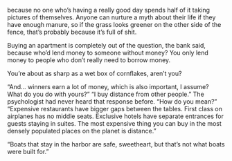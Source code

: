 because no one who’s having a really good day spends half of it taking pictures of themselves. Anyone can nurture a myth about their life if they have enough manure, so if the grass looks greener on the other side of the fence, that’s probably because it’s full of shit.


Buying an apartment is completely out of the question, the bank said, because who’d lend money to someone without money? You only lend money to people who don’t really need to borrow money.


You’re about as sharp as a wet box of cornflakes, aren’t you?


“And… winners earn a lot of money, which is also important, I assume? What do you do with yours?” “I buy distance from other people.” The psychologist had never heard that response before. “How do you mean?” “Expensive restaurants have bigger gaps between the tables. First class on airplanes has no middle seats. Exclusive hotels have separate entrances for guests staying in suites. The most expensive thing you can buy in the most densely populated places on the planet is distance.”


“Boats that stay in the harbor are safe, sweetheart, but that’s not what boats were built for.”


